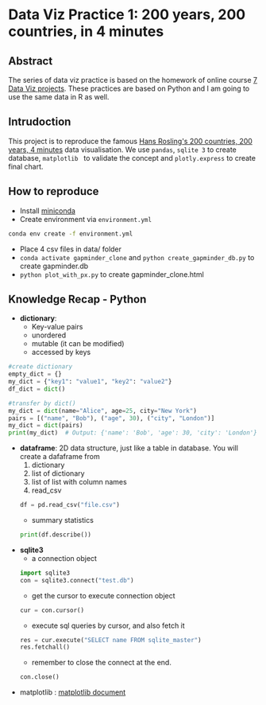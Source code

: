 # Data Viz Practice 1: 200 years, 200 countries, in 4 minutes

## Abstract
The series of data viz practice is based on the homework of online course [7 Data Viz projects](https://hahow.in/courses/667242066282be4de9eabf8f). These practices are based on Python and I am going to use the same data in R as well.

## Intrudoction
This project is to reproduce the famous [Hans Rosling's 200 countries, 200 years, 4 minutes](https://youtu.be/jbkSRLYSojo?si=xYCYuMmqRDfb3QyB) data visualisation. We use `pandas`, `sqlite 3` to create database, `matplotlib ` to validate the concept and `plotly.express` to create final chart. 
## How to reproduce
* Install [miniconda](https://docs.anaconda.com/miniconda)
* Create environment via `environment.yml`
``` bash
conda env create -f environment.yml
```
* Place 4 csv files in data/ folder
* `conda activate gapminder_clone` and 
  `python create_gapminder_db.py` to create gapminder.db
* `python plot_with_px.py` to create gapminder_clone.html

## Knowledge Recap - Python
* **dictionary**:
    * Key-value pairs
    * unordered
    * mutable (it can be modified)
    * accessed by keys
```python
#create dictionary
empty_dict = {}
my_dict = {"key1": "value1", "key2": "value2"}
df_dict = dict()

#transfer by dict()
my_dict = dict(name="Alice", age=25, city="New York")
pairs = [("name", "Bob"), ("age", 30), ("city", "London")]
my_dict = dict(pairs)
print(my_dict)  # Output: {'name': 'Bob', 'age': 30, 'city': 'London'}

```
* **dataframe**: 2D data structure, just like a table in database. You will create a dafaframe from
    1. dictionary
    2. list of dictionary
    3. list of list with column names
    4. read_csv
    ```python
    df = pd.read_csv("file.csv")
    ```
    * summary statistics
    ```python
    print(df.describe())
    ```
* **sqlite3**
    * a connection object
    ```python
    import sqlite3
    con = sqlite3.connect("test.db")
    ```
    * get the cursor to execute connection object
    ```python
    cur = con.cursor()
    ```
    * execute sql queries by cursor, and also fetch it
    ```python
    res = cur.execute("SELECT name FROM sqlite_master")
    res.fetchall()
    ```
    * remember to close the connect at the end.
    ```python
    con.close()
    ```
* matplotlib : [matplotlib document]("https://matplotlib.org/stable/index.html")
